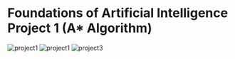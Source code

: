 # Foundations of Artificial Intelligence Project 1 (A* Algorithm)

![project1](https://user-images.githubusercontent.com/20141798/35666549-7e5c2f62-06f8-11e8-9165-d12ab9c515df.jpg)
![project1](https://user-images.githubusercontent.com/20141798/35666742-2277a28e-06f9-11e8-82b4-e3459376bb23.jpg)
![project3](https://user-images.githubusercontent.com/20141798/35666791-54960198-06f9-11e8-91f0-457455306e1d.jpg)
